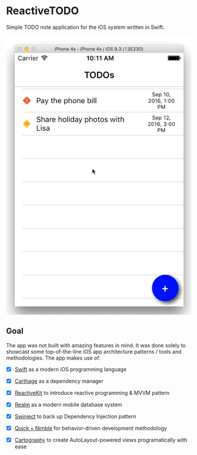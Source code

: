 # ReactiveTODO

Simple TODO note application for the iOS system written in Swift.

![Screencast](https://github.com/turekj/ReactiveTODO/blob/master/Docs/Images/screencast.gif?raw=true)

## Goal

The app was not built with amazing features in mind. It was done solely to showcast some top-of-the-line iOS app architecture patterns / tools and methodologies. The app makes use of:

- [x] [Swift](https://developer.apple.com/swift/) as a modern iOS programming language
- [x] [Carthage](https://github.com/Carthage/Carthage) as a dependency manager
- [x] [ReactiveKit](https://github.com/ReactiveKit/ReactiveKit) to introduce reactive programming & MVVM pattern
- [x] [Realm](https://realm.io/docs/swift/latest/) as a modern mobile database system
- [x] [Swinject](https://github.com/Swinject/Swinject) to back up Dependency Injection pattern
- [x] [Quick + Nimble](https://github.com/Quick/Quick) for behavior-driven development methodology
- [x] [Cartography](https://github.com/robb/Cartography) to create AutoLayout-powered views programatically with ease

